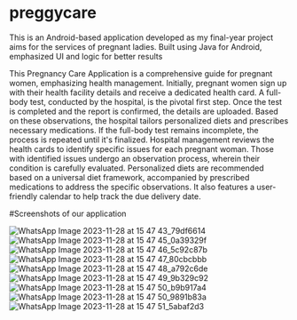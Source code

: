 # preggycare
This is an Android-based application developed as my final-year project aims for the services of pregnant ladies.
Built using Java for Android, emphasized  UI and logic for better results


This Pregnancy Care Application is a comprehensive guide for pregnant women, emphasizing health management. 
Initially, pregnant women sign up with their health facility details and receive a dedicated health card. 
A full-body test, conducted by the hospital, is the pivotal first step. 
Once the test is completed and the report is confirmed, the details are uploaded. Based on these observations, the hospital tailors personalized diets and prescribes necessary medications.
If the full-body test remains incomplete, the process is repeated until it's finalized. 
Hospital management reviews the health cards to identify specific issues for each pregnant woman. Those with identified issues undergo an observation process, wherein their condition is carefully evaluated. 
Personalized diets are recommended based on a universal diet framework, accompanied by prescribed medications to address the specific observations. It also features a user-friendly calendar to help track the due delivery date. 

#Screenshots of our application

![WhatsApp Image 2023-11-28 at 15 47 43_79df6614](https://github.com/Pavan8833/preggycare/assets/109913778/20ec3ec0-a627-4f67-bdd4-b90946ff1b00)
![WhatsApp Image 2023-11-28 at 15 47 45_0a39329f](https://github.com/Pavan8833/preggycare/assets/109913778/31402f25-b24d-4abe-be74-6445da00170c)
![WhatsApp Image 2023-11-28 at 15 47 46_5c92c87b](https://github.com/Pavan8833/preggycare/assets/109913778/43620323-b8de-40e5-b753-ebedf9e10d94)
![WhatsApp Image 2023-11-28 at 15 47 47_80cbcbbb](https://github.com/Pavan8833/preggycare/assets/109913778/6bb443f3-f918-4c24-bbde-f58299c3138e)
![WhatsApp Image 2023-11-28 at 15 47 48_a792c6de](https://github.com/Pavan8833/preggycare/assets/109913778/d7f3b19f-8754-4dfb-86eb-3548fae6fe73)
![WhatsApp Image 2023-11-28 at 15 47 49_9b329c92](https://github.com/Pavan8833/preggycare/assets/109913778/4033cab0-2223-44e0-ab74-8d4b3877ffd9)
![WhatsApp Image 2023-11-28 at 15 47 50_b9b917a4](https://github.com/Pavan8833/preggycare/assets/109913778/4d0c706b-71a9-462e-9284-299f104f381f)
![WhatsApp Image 2023-11-28 at 15 47 50_9891b83a](https://github.com/Pavan8833/preggycare/assets/109913778/ad2884d9-5a90-4af7-badc-03ab6d6c0ae7)
![WhatsApp Image 2023-11-28 at 15 47 51_5abaf2d3](https://github.com/Pavan8833/preggycare/assets/109913778/9686e625-ff8f-4fbb-9150-e9986cb0faf0)
